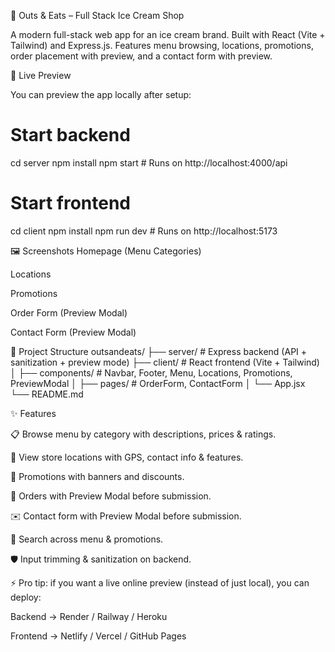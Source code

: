 🍦 Outs & Eats – Full Stack Ice Cream Shop

A modern full-stack web app for an ice cream brand. Built with React (Vite + Tailwind) and Express.js.
Features menu browsing, locations, promotions, order placement with preview, and a contact form with preview.

🚀 Live Preview

You can preview the app locally after setup:

# Start backend
cd server
npm install
npm start   # Runs on http://localhost:4000/api

# Start frontend
cd client
npm install
npm run dev # Runs on http://localhost:5173

🖼️ Screenshots
Homepage (Menu Categories)

Locations

Promotions

Order Form (Preview Modal)

Contact Form (Preview Modal)

📂 Project Structure
outsandeats/
├── server/          # Express backend (API + sanitization + preview mode)
├── client/          # React frontend (Vite + Tailwind)
│   ├── components/  # Navbar, Footer, Menu, Locations, Promotions, PreviewModal
│   ├── pages/       # OrderForm, ContactForm
│   └── App.jsx
└── README.md

✨ Features

📋 Browse menu by category with descriptions, prices & ratings.

🏪 View store locations with GPS, contact info & features.

🎉 Promotions with banners and discounts.

🛒 Orders with Preview Modal before submission.

✉️ Contact form with Preview Modal before submission.

🔎 Search across menu & promotions.

🛡️ Input trimming & sanitization on backend.

⚡️ Pro tip: if you want a live online preview (instead of just local), you can deploy:

Backend → Render / Railway / Heroku

Frontend → Netlify / Vercel / GitHub Pages
